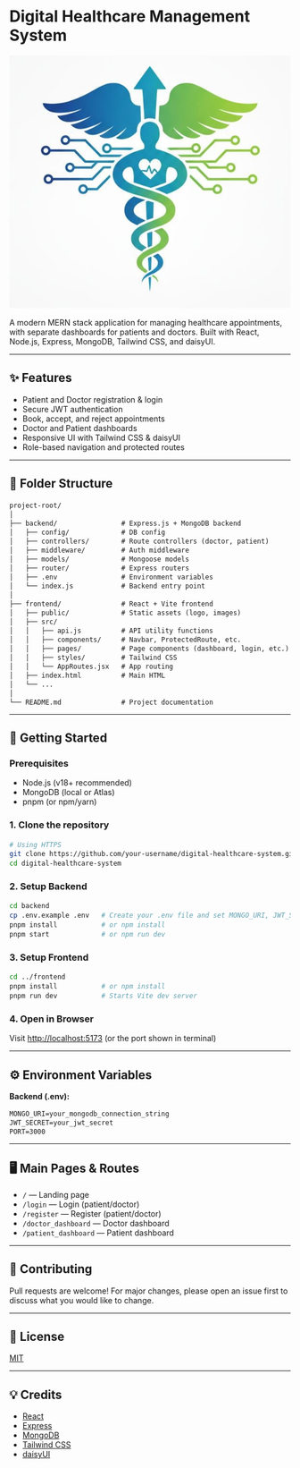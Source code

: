 
# Digital Healthcare Management System

![Logo](frontend/public/logo.jpg)

A modern MERN stack application for managing healthcare appointments, with separate dashboards for patients and doctors. Built with React, Node.js, Express, MongoDB, Tailwind CSS, and daisyUI.

---

## ✨ Features
- Patient and Doctor registration & login
- Secure JWT authentication
- Book, accept, and reject appointments
- Doctor and Patient dashboards
- Responsive UI with Tailwind CSS & daisyUI
- Role-based navigation and protected routes

---

## 📁 Folder Structure

```
project-root/
│
├── backend/                # Express.js + MongoDB backend
│   ├── config/             # DB config
│   ├── controllers/        # Route controllers (doctor, patient)
│   ├── middleware/         # Auth middleware
│   ├── models/             # Mongoose models
│   ├── router/             # Express routers
│   ├── .env                # Environment variables
│   └── index.js            # Backend entry point
│
├── frontend/               # React + Vite frontend
│   ├── public/             # Static assets (logo, images)
│   ├── src/
│   │   ├── api.js          # API utility functions
│   │   ├── components/     # Navbar, ProtectedRoute, etc.
│   │   ├── pages/          # Page components (dashboard, login, etc.)
│   │   ├── styles/         # Tailwind CSS
│   │   └── AppRoutes.jsx   # App routing
│   ├── index.html          # Main HTML
│   └── ...
│
└── README.md               # Project documentation
```

---

## 🚀 Getting Started

### Prerequisites
- Node.js (v18+ recommended)
- MongoDB (local or Atlas)
- pnpm (or npm/yarn)

### 1. Clone the repository
```sh
# Using HTTPS
git clone https://github.com/your-username/digital-healthcare-system.git
cd digital-healthcare-system
```

### 2. Setup Backend
```sh
cd backend
cp .env.example .env   # Create your .env file and set MONGO_URI, JWT_SECRET, PORT
pnpm install           # or npm install
pnpm start             # or npm run dev
```

### 3. Setup Frontend
```sh
cd ../frontend
pnpm install           # or npm install
pnpm run dev           # Starts Vite dev server
```

### 4. Open in Browser
Visit [http://localhost:5173](http://localhost:5173) (or the port shown in terminal)

---

## ⚙️ Environment Variables

**Backend (.env):**
```
MONGO_URI=your_mongodb_connection_string
JWT_SECRET=your_jwt_secret
PORT=3000
```

---

## 🖥️ Main Pages & Routes
- `/` — Landing page
- `/login` — Login (patient/doctor)
- `/register` — Register (patient/doctor)
- `/doctor_dashboard` — Doctor dashboard
- `/patient_dashboard` — Patient dashboard

---

## 🤝 Contributing
Pull requests are welcome! For major changes, please open an issue first to discuss what you would like to change.

---

## 📄 License
[MIT](LICENSE)

---

## 💡 Credits
- [React](https://react.dev/)
- [Express](https://expressjs.com/)
- [MongoDB](https://www.mongodb.com/)
- [Tailwind CSS](https://tailwindcss.com/)
- [daisyUI](https://daisyui.com/)
